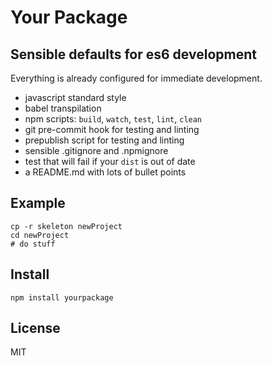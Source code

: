 # Your Package

## Sensible defaults for es6 development

Everything is already configured for immediate development.

 * javascript standard style
 * babel transpilation
 * npm scripts: `build`, `watch`, `test`, `lint`, `clean`
 * git pre-commit hook for testing and linting
 * prepublish script for testing and linting
 * sensible .gitignore and .npmignore
 * test that will fail if your `dist` is out of date
 * a README.md with lots of bullet points

## Example

```console
cp -r skeleton newProject
cd newProject
# do stuff
```

## Install

```console
npm install yourpackage
```

## License

MIT
